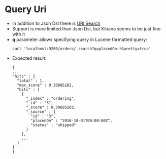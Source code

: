 # Query Uri

* In addition to Json Dsl there is [URI Search](https://www.elastic.co/guide/en/elasticsearch/reference/current/search-uri-request.html)
* Support is more limited than Json Dsl, but Kibana seems to be just fine with it
* **q** parameter allows specifying query in Lucene formatted query:
  ```
  curl 'localhost:9200/orders/_search?q=placedOn:*&pretty=true'
  ```
* Expected result:
  ```
  {
  ...
  "hits" : {
    "total" : 1,
    "max_score" : 0.30685282,
    "hits" : [ 
      {
        "_index" : "ordering",
        "_id" : "3",
        "_score" : 0.30685282,
        "_source" : {
          "id" : "3",
          "placedOn" : "2016-10-01T00:00:00Z",
          "status" : "shipped"
        }
      }, 
      ...
    ]
  }
  }
  ```



